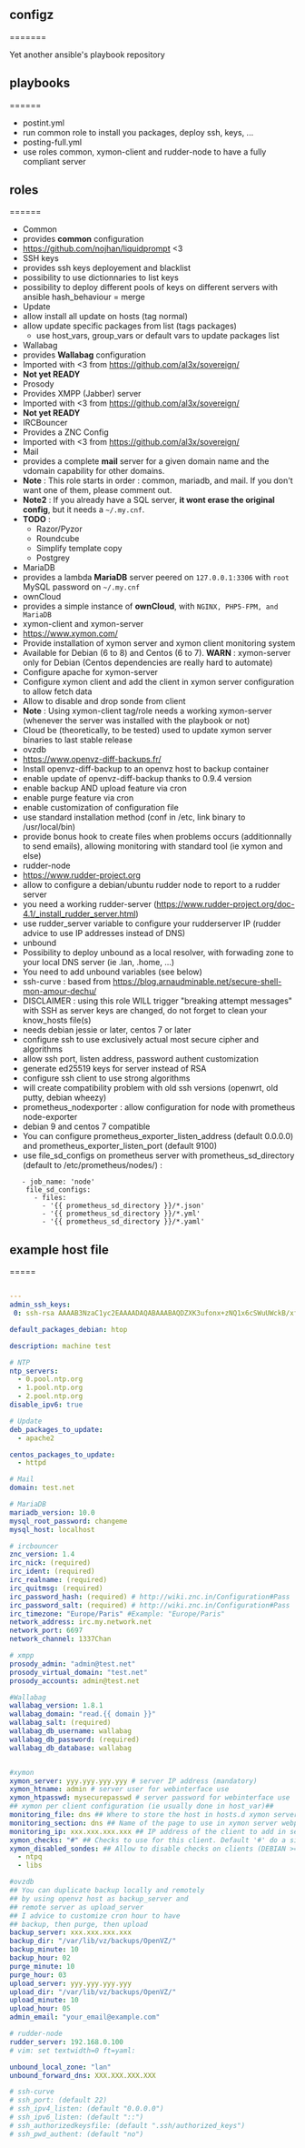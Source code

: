 ## configz
=======

Yet another ansible's playbook repository

## playbooks
======
* postint.yml
 * run common role to install you packages, deploy ssh, keys, ...
* posting-full.yml
 * use roles common, xymon-client and rudder-node to have a fully compliant server 

## roles
======

* Common
 * provides **common** configuration
 * https://github.com/nojhan/liquidprompt <3
* SSH keys
 * provides ssh keys deployement and blacklist
 * possibility to use dictionnaries to list keys
 * possibility to deploy different pools of keys on different servers with ansible hash_behaviour = merge
* Update
 * allow install all update on  hosts (tag normal)
 * allow update specific packages from list (tags packages)
   * use host_vars, group_vars or default vars to update packages list
* Wallabag
 * provides **Wallabag** configuration
 * Imported with <3 from https://github.com/al3x/sovereign/
 * **Not yet READY**
* Prosody
 * Provides XMPP (Jabber) server
 * Imported with <3 from https://github.com/al3x/sovereign/
 * **Not yet READY**
* IRCBouncer
 * Provides a ZNC Config
 * Imported with <3 from https://github.com/al3x/sovereign/
* Mail
 * provides a complete **mail** server for a given domain name and the vdomain capability for other domains.
 * **Note** : This role starts in order : common, mariadb, and mail. If you don't want one of them, please comment out.
 * **Note2** : If you already have a SQL server, **it wont erase the original config**, but it needs a ``~/.my.cnf``.
 * **TODO** :
     * Razor/Pyzor
     * Roundcube
     * Simplify template copy
     * Postgrey
* MariaDB
 * provides a lambda **MariaDB** server peered on ``127.0.0.1:3306`` with ``root`` MySQL password on ``~/.my.cnf``
* ownCloud
 * provides a simple instance of **ownCloud**, with ``NGINX, PHP5-FPM, and MariaDB``
* xymon-client and xymon-server
 * https://www.xymon.com/
 * Provide installation of xymon server and xymon client monitoring system
 * Available for Debian (6 to 8) and Centos (6 to 7). **WARN** : xymon-server only for Debian (Centos dependencies are really hard to automate)
 * Configure apache for xymon-server
 * Configure xymon client and add the client in xymon server configuration to allow fetch data
 * Allow to disable and drop sonde from client
 * **Note** : Using xymon-client tag/role needs a working xymon-server (whenever the server was installed with the playbook or not)
 * Cloud be (theoretically, to be tested) used to update xymon server binaries to last stable release
* ovzdb
 * https://www.openvz-diff-backups.fr/
 * Install openvz-diff-backup to an openvz host to backup container
 * enable update of openvz-diff-backup thanks to 0.9.4 version
 * enable backup AND upload feature via cron
 * enable purge feature via cron
 * enable customization of configuration file
 * use standard installation method (conf in /etc, link binary to /usr/local/bin)
 * provide bonus hook to create files when problems occurs (additionnally to send emails), allowing monitoring with standard tool (ie xymon and else)
* rudder-node
 * https://www.rudder-project.org
 * allow to configure a debian/ubuntu rudder node to report to a rudder server
 * you need a working rudder-server (https://www.rudder-project.org/doc-4.1/_install_rudder_server.html)
 * use rudder_server variable to configure your rudderserver IP (rudder advice to use IP addresses instead of DNS)
* unbound
 * Possibility to deploy unbound as a local resolver, with forwading zone to your local DNS server (ie .lan, .home, ...)
 * You need to add unbound variables (see below)
* ssh-curve : based from https://blog.arnaudminable.net/secure-shell-mon-amour-dechu/
 * DISCLAIMER : using this role WILL trigger "breaking attempt messages" with SSH as server keys are changed, do not forget to clean your know_hosts file(s)
 * needs debian jessie or later, centos 7 or later
 * configure ssh to use exclusively actual most secure cipher and algorithms
 * allow ssh port, listen address, password authent customization
 * generate ed25519 keys for server instead of RSA
 * configure ssh client to use strong algorithms
 * will create compatibility problem with old ssh versions (openwrt, old putty, debian wheezy)
* prometheus_nodexporter : allow configuration for node with prometheus node-exporter
 * debian 9 and centos 7 compatible
 * You can configure prometheus_exporter_listen_address (default 0.0.0.0) and prometheus_exporter_listen_port (default 9100)
 * use file_sd_configs on prometheus server with prometheus_sd_directory (default to /etc/prometheus/nodes/) :
```
   - job_name: 'node'
    file_sd_configs:
      - files:
        - '{{ prometheus_sd_directory }}/*.json'
        - '{{ prometheus_sd_directory }}/*.yml'
        - '{{ prometheus_sd_directory }}/*.yaml'
```

## example host file
=====

```yaml

---
admin_ssh_keys: 
 0: ssh-rsa AAAAB3NzaC1yc2EAAAADAQABAAABAQDZXK3ufonx+zNQ1x6cSWuUWckB/xf9sKZ+mRgY5SPXzqrxSkqNSmr9JQ6xzvhxKEVcFWsi50op1WWtRo3HG3p3+EHKXeCyzt5QnczDlVOoQbB8kgI0byKcvXux1inL4/Q4DbVLUbDFnynD/C5aAyYMYePahMxR+AQr60DD+7Ty6pcEVih1wwHIlxWziY1EF6sEzQwz/PiTxWIZkKHl/WPGagS9Pp/5nQfdZy0AS/JqbzNyMEg51+XedADuqseV4GXDzrzDYLJXJFv1PFVJxRWLrjChKrUMqyszUySkZMr5YSPXlsV0bi+0xivYEsXvIkLORV96JTZosYbV+0aFKDPv root@debian

default_packages_debian: htop

description: machine test

# NTP
ntp_servers:
  - 0.pool.ntp.org
  - 1.pool.ntp.org
  - 2.pool.ntp.org
disable_ipv6: true

# Update
deb_packages_to_update:
  - apache2

centos_packages_to_update:
  - httpd

# Mail
domain: test.net

# MariaDB
mariadb_version: 10.0
mysql_root_password: changeme
mysql_host: localhost

# ircbouncer
znc_version: 1.4
irc_nick: (required)
irc_ident: (required)
irc_realname: (required)
irc_quitmsg: (required)
irc_password_hash: (required) # http://wiki.znc.in/Configuration#Pass
irc_password_salt: (required) # http://wiki.znc.in/Configuration#Pass
irc_timezone: "Europe/Paris" #Example: "Europe/Paris"
network_address: irc.my.network.net
network_port: 6697
network_channel: 1337Chan

# xmpp
prosody_admin: "admin@test.net"
prosody_virtual_domain: "test.net"
prosody_accounts: admin@test.net

#Wallabag
wallabag_version: 1.8.1
wallabag_domain: "read.{{ domain }}"
wallabag_salt: (required)
wallabag_db_username: wallabag
wallabag_db_password: (required)
wallabag_db_database: wallabag


#xymon
xymon_server: yyy.yyy.yyy.yyy # server IP address (mandatory)
xymon_htname: admin # server user for webinterface use
xymon_htpasswd: mysecurepasswd # server password for webinterface use
## xymon per client configuration (ie usually done in host_var)##
monitoring_file: dns ## Where to store the host in hosts.d xymon server directory (optionnal)
monitoring_section: dns ## Name of the page to use in xymon server webpage tree view (optionnal)
monitoring_ip: xxx.xxx.xxx.xxx ## IP address of the client to add in server (mandatory)
xymon_checks: "#" ## Checks to use for this client. Default '#' do a simple ping check
xymon_disabled_sondes: ## Allow to disable checks on clients (DEBIAN >= 8 only)
  - ntpq
  - libs

#ovzdb
## You can duplicate backup locally and remotely
## by using openvz host as backup_server and
## remote server as upload_server
## I advice to customize cron hour to have
## backup, then purge, then upload
backup_server: xxx.xxx.xxx.xxx
backup_dir: "/var/lib/vz/backups/OpenVZ/"
backup_minute: 10
backup_hour: 02
purge_minute: 10
purge_hour: 03
upload_server: yyy.yyy.yyy.yyy
upload_dir: "/var/lib/vz/backups/OpenVZ/"
upload_minute: 10
upload_hour: 05
admin_email: "your_email@example.com"

# rudder-node
rudder_server: 192.168.0.100
# vim: set textwidth=0 ft=yaml:

unbound_local_zone: "lan"
unbound_forward_dns: XXX.XXX.XXX.XXX

# ssh-curve
# ssh_port: (default 22)
# ssh_ipv4_listen: (default "0.0.0.0")
# ssh_ipv6_listen: (default "::")
# ssh_authorizedkeysfile: (default ".ssh/authorized_keys")
# ssh_pwd_authent: (default "no")

```
